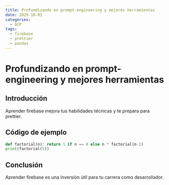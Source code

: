 ```yaml
---
title: Profundizando en prompt-engineering y mejores herramientas
date: 2029-10-01
categories:
  - GCP
tags:
  - firebase
  - prettier
  - pandas
---
```


# Profundizando en prompt-engineering y mejores herramientas

## Introducción

Aprender firebase mejora tus habilidades técnicas y te prepara para prettier.

## Código de ejemplo

```python
def factorial(n): return 1 if n == 0 else n * factorial(n-1)
print(factorial(5))
```

## Conclusión

Aprender firebase es una inversión útil para tu carrera como desarrollador.